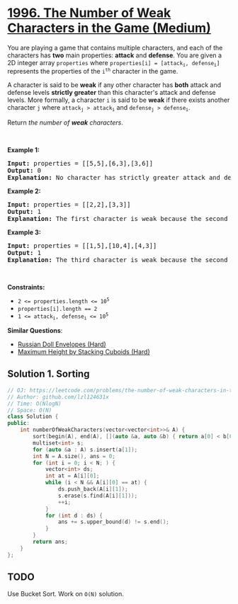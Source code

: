 # [1996. The Number of Weak Characters in the Game (Medium)](https://leetcode.com/problems/the-number-of-weak-characters-in-the-game/)

<p>You are playing a game that contains multiple characters, and each of the characters has <strong>two</strong> main properties: <strong>attack</strong> and <strong>defense</strong>. You are given a 2D integer array <code>properties</code> where <code>properties[i] = [attack<sub>i</sub>, defense<sub>i</sub>]</code> represents the properties of the <code>i<sup>th</sup></code> character in the game.</p>

<p>A character is said to be <strong>weak</strong> if any other character has <strong>both</strong> attack and defense levels <strong>strictly greater</strong> than this character's attack and defense levels. More formally, a character <code>i</code> is said to be <strong>weak</strong> if there exists another character <code>j</code> where <code>attack<sub>j</sub> &gt; attack<sub>i</sub></code> and <code>defense<sub>j</sub> &gt; defense<sub>i</sub></code>.</p>

<p>Return <em>the number of <strong>weak</strong> characters</em>.</p>

<p>&nbsp;</p>
<p><strong>Example 1:</strong></p>

<pre><strong>Input:</strong> properties = [[5,5],[6,3],[3,6]]
<strong>Output:</strong> 0
<strong>Explanation:</strong> No character has strictly greater attack and defense than the other.
</pre>

<p><strong>Example 2:</strong></p>

<pre><strong>Input:</strong> properties = [[2,2],[3,3]]
<strong>Output:</strong> 1
<strong>Explanation:</strong> The first character is weak because the second character has a strictly greater attack and defense.
</pre>

<p><strong>Example 3:</strong></p>

<pre><strong>Input:</strong> properties = [[1,5],[10,4],[4,3]]
<strong>Output:</strong> 1
<strong>Explanation:</strong> The third character is weak because the second character has a strictly greater attack and defense.
</pre>

<p>&nbsp;</p>
<p><strong>Constraints:</strong></p>

<ul>
	<li><code>2 &lt;= properties.length &lt;= 10<sup>5</sup></code></li>
	<li><code>properties[i].length == 2</code></li>
	<li><code>1 &lt;= attack<sub>i</sub>, defense<sub>i</sub> &lt;= 10<sup>5</sup></code></li>
</ul>


**Similar Questions**:
* [Russian Doll Envelopes (Hard)](https://leetcode.com/problems/russian-doll-envelopes/)
* [Maximum Height by Stacking Cuboids  (Hard)](https://leetcode.com/problems/maximum-height-by-stacking-cuboids/)

## Solution 1. Sorting

```cpp
// OJ: https://leetcode.com/problems/the-number-of-weak-characters-in-the-game/
// Author: github.com/lzl124631x
// Time: O(NlogN)
// Space: O(N)
class Solution {
public:
    int numberOfWeakCharacters(vector<vector<int>>& A) {
        sort(begin(A), end(A), [](auto &a, auto &b) { return a[0] < b[0]; });
        multiset<int> s;
        for (auto &a : A) s.insert(a[1]);
        int N = A.size(), ans = 0;
        for (int i = 0; i < N; ) {
            vector<int> ds;
            int at = A[i][0];
            while (i < N && A[i][0] == at) {
                ds.push_back(A[i][1]);
                s.erase(s.find(A[i][1]));
                ++i;
            }
            for (int d : ds) {
                ans += s.upper_bound(d) != s.end();
            }
        }
        return ans;
    }
};
```

## TODO

Use Bucket Sort. Work on `O(N)` solution.